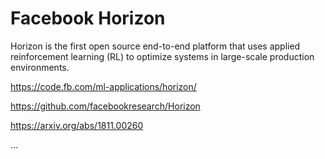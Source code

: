 # Facebook Horizon

Horizon is the first open source end-to-end platform that uses applied reinforcement learning (RL) to optimize systems in large-scale production environments.

https://code.fb.com/ml-applications/horizon/

https://github.com/facebookresearch/Horizon

https://arxiv.org/abs/1811.00260

...